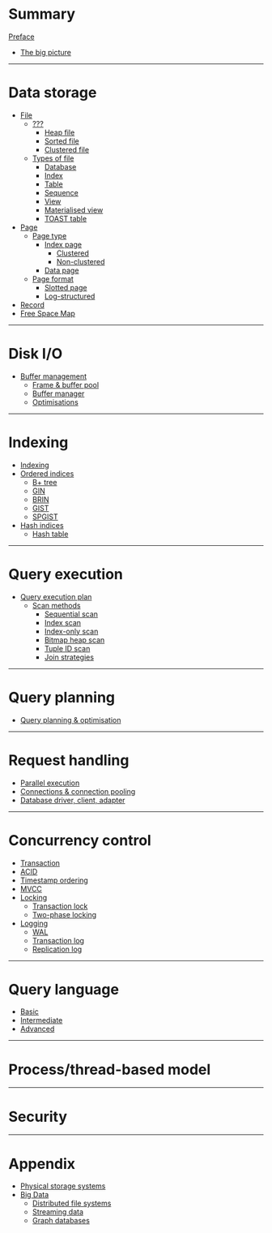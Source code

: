 # Summary

[Preface](./preface.md)
- [The big picture](./storage/storage_management.md)

---

# Data storage

- [File](./storage/data_structures/file.md)
  - [???]()
    - [Heap file]()
    - [Sorted file]()
    - [Clustered file]()
  - [Types of file]()
    - [Database]()
    - [Index]()
    - [Table]()
    - [Sequence]()
    - [View]()
    - [Materialised view]()
    - [TOAST table]()
- [Page](./storage/data_structures/page.md)
  - [Page type]()
    - [Index page]()
        - [Clustered]()
        - [Non-clustered]()
    - [Data page]()
  - [Page format]()
    - [Slotted page](./storage/data_structures/slotted-page.md)
    - [Log-structured]()
- [Record](./storage/data_structures/record.md)
- [Free Space Map]()
 
---

# Disk I/O

- [Buffer management](./storage/buffer_management/buffer_management.md)
    - [Frame & buffer pool](./storage/buffer_management/frame_and_buffer_pool.md)
    - [Buffer manager](./storage/buffer_management/buffer_manager.md)
    - [Optimisations](./storage/buffer_management/optimisations.md)

---

# Indexing

- [Indexing](./indexing/indexing.md)
- [Ordered indices](./indexing/ordered-indices.md)
  - [B+ tree]()
  - [GIN]()
  - [BRIN]()
  - [GIST]()
  - [SPGIST]()
- [Hash indices](./indexing/hash-indices.md)
  - [Hash table]()

---

# Query execution

- [Query execution plan](./query-execution/execution-plan.md)
  - [Scan methods](./query/query_processing/access_methods.md)
    - [Sequential scan](./query-execution/scan-methods/sequential-scan.md)
    - [Index scan](./query-execution/scan-methods/index-scan.md)
    - [Index-only scan](./query-execution/scan-methods/index-only-scan.md)
    - [Bitmap heap scan]()
    - [Tuple ID scan]()
    - [Join strategies]()

---

# Query planning

- [Query planning & optimisation](./query/query_planning.md)

---

# Request handling

- [Parallel execution](./query/query_processing/parallel_execution.md)
- [Connections & connection pooling]()
- [Database driver, client, adapter]()

---

# Concurrency control

- [Transaction](./concurrency/transaction.md)
- [ACID](./concurrency/acid.md)
- [Timestamp ordering]()
- [MVCC]()
- [Locking]()
  - [Transaction lock]()
  - [Two-phase locking]()
- [Logging]()
  - [WAL](./wal.md)
  - [Transaction log](./transaction-log.md)
  - [Replication log](./replication-log.md)

---

# Query language

- [Basic](./query/sql/basic.md)
- [Intermediate]()
- [Advanced](./query/sql/advanced.md)

---

# Process/thread-based model

---

# Security

---

# Appendix

- [Physical storage systems]()
- [Big Data]()
    - [Distributed file systems]()
    - [Streaming data]()
    - [Graph databases]()

